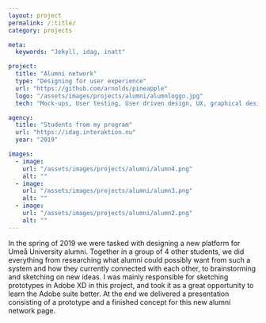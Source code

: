 ```yaml
---
layout: project
permalink: /:title/
category: projects

meta:
  keywords: "Jekyll, idag, inatt"

project:
  title: "Alumni network"
  type: "Designing for user experience"
  url: "https://github.com/arnolds/pineapple"
  logo: "/assets/images/projects/alumni/alumnloggo.jpg"
  tech: "Mock-ups, User testing, User driven design, UX, graphical design"

agency:
  title: "Students from my program"
  url: "https://idag.interaktion.nu"
  year: "2019"

images:
  - image:
    url: "/assets/images/projects/alumni/alumn4.png"
    alt: ""
  - image:
    url: "/assets/images/projects/alumni/alumn3.png"
    alt: ""
  - image:
    url: "/assets/images/projects/alumni/alumn2.png"
    alt: ""
---
```

<p>In the spring of 2019 we were tasked with designing a new platform for Umeå University alumni. Together in a group of 4 other students, we did everything from researching what alumni could possibly want from such a system and how they currently connected with each other, to brainstorming and sketching on new ideas. I was mainly responsible for sketching prototypes in Adobe XD in this project, and took it as a great opportunity to learn the Adobe suite better. At the end we delivered a presentation consisting of a prototype and a finished concept for this new alumni network page.</p>
